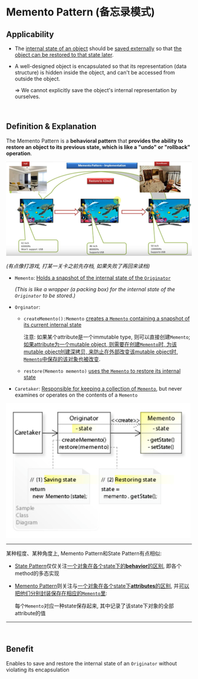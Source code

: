 # Memento Pattern (备忘录模式)

## Applicability

* The <u>internal state of an object</u> should be <u>saved externally</u> so that <u>the object can be restored to that state later</u>.

* A well-designed object is encapsulated so that its representation (data structure) is hidden inside the object, and can't be accessed from outside the object.

  => We cannot explicitly save the object's internal representation by ourselves.

<br>

## Definition & Explanation

The Memento Pattern is a **behavioral pattern** that **provides the ability to restore an object to its previous state, which is like a "undo" or "rollback" operation**.

<img src="https://github.com/Ziang-Lu/Design-Patterns/blob/master/4-Behavioral%20Patterns/5-Memento%20Pattern/memento_pattern_illustration.png?raw=true">

*(有点像打游戏, 打某一关卡之前先存档, 如果失败了再回来读档)*

* `Memento`: <u>Holds a snapshot of the internal state of the `Originator`</u>

  *(This is like a wrapper (a packing box) for the internal state of the `Originator` to be stored.)*

* `Orginator`:

  * `createMemento():Memento` <u>creates a `Memento` containing a snapshot of its current internal state</u>

    注意: 如果某个attribute是一个immutable type, 则可以直接创建`Memento`; <u>如果attribute为一个mutable object, 则需要在创建`Memento`时, 为该mutable object创建深拷贝, 来防止在外部改变该mutable object时, `Memento`中保存的该对象也被改变</u>.

  * `restore(Memento memento)` <u>uses the `Memento` to restore its internal state</u>

* `Caretaker`: <u>Responsible for keeping  a collection of `Memento`</u>, but never examines or operates on the contents of a `Memento`

<img src="https://github.com/Ziang-Lu/Design-Patterns/blob/master/4-Behavioral%20Patterns/5-Memento%20Pattern/memento_pattern.png?raw=true" width="500px">

***

某种程度、某种角度上, Memento Pattern和State Pattern有点相似:

* <u>State Pattern</u>仅仅关注<u>一个对象在各个state下的**behavior**的区别</u>, 即各个method的多态实现

* <u>Memento Pattern</u>则关注与<u>一个对象在各个state下**attributes**的区别</u>, 并<u>可以把他们分别封装保存在相应的`Memento`里</u>:

  每个`Memento`对应一种state保存起来, 其中记录了该state下对象的全部attribute的值

***

<br>

## Benefit

Enables to save and restore the internal state of an `Originator` without violating its encapsulation